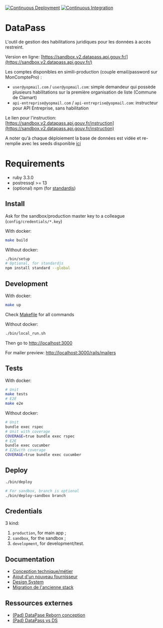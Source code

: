 [![Continuous Deployment](https://github.com/etalab/data_pass/actions/workflows/continuous-deployment.yaml/badge.svg)](https://github.com/etalab/data_pass/actions/workflows/continuous-deployment.yaml)
[![Continuous Integration](https://github.com/etalab/data_pass/actions/workflows/test.yaml/badge.svg)](https://github.com/etalab/data_pass/actions/workflows/test.yaml)

# DataPass

L'outil de gestion des habilitations juridiques pour les données à accès restreint.

Version en ligne:
[https://sandbox.v2.datapass.api.gouv.fr/](https://sandbox.v2.datapass.api.gouv.fr/)

Les comptes disponibles en simili-production (couple email/password sur
MonComptePro) :

* `user@yopmail.com` / `user@yopmail.com`: simple demandeur qui possède
    plusieurs habilitations sur
    la première organisation de liste (Commune de Clamart)
* `api-entreprise@yopmail.com` / `api-entreprise@yopmail.com`: instructeur pour
    API Entreprise, sans habilitation

Le lien pour l'instruction: [https://sandbox.v2.datapass.api.gouv.fr/instruction](https://sandbox.v2.datapass.api.gouv.fr/instruction)

A noter qu'à chaque déploiement la base de données est vidée et re-remplie avec
les seeds disponible [ici](app/lib/seeds.rb)

# Requirements

* ruby 3.3.0
* postressql >= 13
* (optional) npm (for [standardjs](https://standardjs.com/))

## Install

Ask for the sandbox/production master key to a colleague
(`config/credentials/*.key`)

With docker:

```sh
make build
```

Without docker:

```sh
./bin/setup
# Optional, for standardjs
npm install standard --global
```

## Development

With docker:

```sh
make up
```

Check [Makefile](Makefile) for all commands

Without docker:

```sh
./bin/local_run.sh
```

Then go to [http://localhost:3000](http://localhost:3000)

For mailer preview: [http://localhost:3000/rails/mailers](http://localhost:3000/rails/mailers)

## Tests

With docker:

```sh
# Unit
make tests
# E2E
make e2e
```

Without docker:

```sh
# Unit
bundle exec rspec
# Unit with coverage
COVERAGE=true bundle exec rspec
# E2E
bundle exec cucumber
# E2Ewith coverage
COVERAGE=true bundle exec cucumber
```

## Deploy

```sh
./bin/deploy

# For sandbox, branch is optional
./bin/deploy-sandbox branch
```

## Credentials

3 kind:

1. `production`, for main app ;
2. `sandbox`, for the sandbox ;
3. `development`, for development/test.

## Documentation

* [Conception technique/métier](./docs/conception.md)
* [Ajout d'un nouveau fournisseur](./docs/new_provider.md)
* [Design System](./docs/design.md)
* [Migration de l'ancienne stack](./app/migration/)

## Ressources externes

* [(Pad) DataPase Reborn conception](https://pad.incubateur.net/laoh-IYETHyUfzUvK7Mjmw?both)
* [(Pad) DataPass vs DS](https://pad.incubateur.net/KXZUoUBiQhqs6WwPUWGWLA?both)
